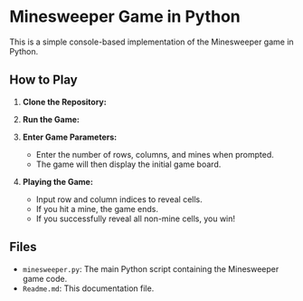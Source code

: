 # Minesweeper Game in Python

This is a simple console-based implementation of the Minesweeper game in Python.

## How to Play

1. **Clone the Repository:**

    

2. **Run the Game:**


3. **Enter Game Parameters:**

    - Enter the number of rows, columns, and mines when prompted.
    - The game will then display the initial game board.

4. **Playing the Game:**

    - Input row and column indices to reveal cells.
    - If you hit a mine, the game ends.
    - If you successfully reveal all non-mine cells, you win!

## Files

- `minesweeper.py`: The main Python script containing the Minesweeper game code.
- `Readme.md`: This documentation file.
